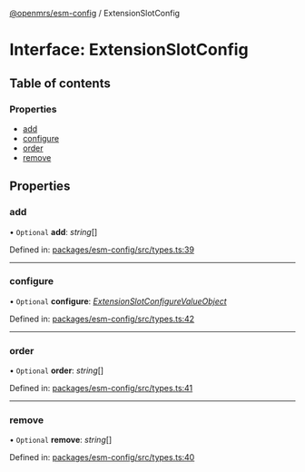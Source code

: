 [@openmrs/esm-config](../API.md) / ExtensionSlotConfig

# Interface: ExtensionSlotConfig

## Table of contents

### Properties

- [add](extensionslotconfig.md#add)
- [configure](extensionslotconfig.md#configure)
- [order](extensionslotconfig.md#order)
- [remove](extensionslotconfig.md#remove)

## Properties

### add

• `Optional` **add**: *string*[]

Defined in: [packages/esm-config/src/types.ts:39](https://github.com/nk183/openmrs-esm-core/blob/master/packages/esm-config/src/types.ts#L39)

___

### configure

• `Optional` **configure**: [*ExtensionSlotConfigureValueObject*](extensionslotconfigurevalueobject.md)

Defined in: [packages/esm-config/src/types.ts:42](https://github.com/nk183/openmrs-esm-core/blob/master/packages/esm-config/src/types.ts#L42)

___

### order

• `Optional` **order**: *string*[]

Defined in: [packages/esm-config/src/types.ts:41](https://github.com/nk183/openmrs-esm-core/blob/master/packages/esm-config/src/types.ts#L41)

___

### remove

• `Optional` **remove**: *string*[]

Defined in: [packages/esm-config/src/types.ts:40](https://github.com/nk183/openmrs-esm-core/blob/master/packages/esm-config/src/types.ts#L40)
